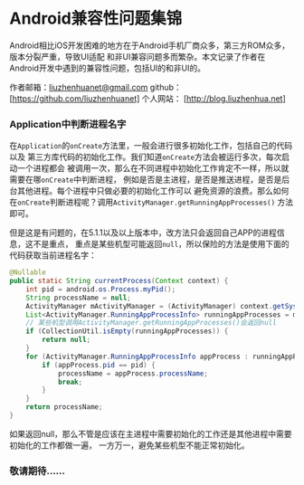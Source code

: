 # Android兼容性问题集锦
Android相比iOS开发困难的地方在于Android手机厂商众多，第三方ROM众多，版本分裂严重，导致UI适配
和非UI兼容问题多而繁杂。本文记录了作者在Android开发中遇到的兼容性问题，包括UI的和非UI的。

作者邮箱：<liuzhenhuanet@gmail.com>  github：[https://github.com/liuzhenhuanet]  个人网站： [http://blog.liuzhenhua.net]

### Application中判断进程名字
在`Application`的`onCreate`方法里，一般会进行很多初始化工作，包括自己的代码以及
第三方库代码的初始化工作。我们知道`onCreate`方法会被运行多次，每次启动一个进程都会
被调用一次，那么在不同进程中初始化工作肯定不一样，所以就需要在哪`onCreate`中判断进程，
例如是否是主进程，是否是推送进程，是否是后台其他进程。每个进程中只做必要的初始化工作可以
避免资源的浪费。那么如何在`onCreate`判断进程呢？调用`ActivityManager.getRunningAppProcesses()`
方法即可。

但是这是有问题的，在5.1.1以及以上版本中，改方法只会返回自己APP的进程信息，这不是重点，
重点是某些机型可能返回`null`，所以保险的方法是使用下面的代码获取当前进程名字：
```java
@Nullable
public static String currentProcess(Context context) {
    int pid = android.os.Process.myPid();
    String processName = null;
    ActivityManager mActivityManager = (ActivityManager) context.getSystemService(Context.ACTIVITY_SERVICE);
    List<ActivityManager.RunningAppProcessInfo> runningAppProcesses = mActivityManager.getRunningAppProcesses();
    // 某些机型调用ActivityManager.getRunningAppProcesses()会返回null
    if (CollectionUtil.isEmpty(runningAppProcesses)) {
        return null;
    }
    for (ActivityManager.RunningAppProcessInfo appProcess : runningAppProcesses) {
        if (appProcess.pid == pid) {
            processName = appProcess.processName;
            break;
        }
    }
    return processName;
}
```
如果返回null，那么不管是应该在主进程中需要初始化的工作还是其他进程中需要初始化的工作都做一遍，
一方万一，避免某些机型不能正常初始化。

### 敬请期待……